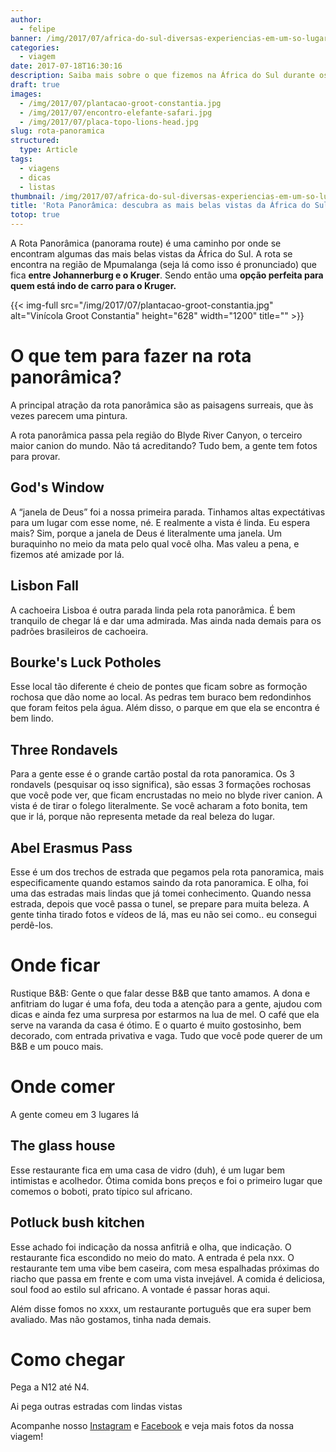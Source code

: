 ```yaml
---
author:
  - felipe
banner: /img/2017/07/africa-do-sul-diversas-experiencias-em-um-so-lugar-banner.jpg
categories:
  - viagem
date: 2017-07-18T16:30:16
description: Saiba mais sobre o que fizemos na África do Sul durante os 20 dias que ficamos no país curtindo a nossa lua de mel
draft: true
images:
  - /img/2017/07/plantacao-groot-constantia.jpg
  - /img/2017/07/encontro-elefante-safari.jpg
  - /img/2017/07/placa-topo-lions-head.jpg
slug: rota-panoramica
structured:
  type: Article
tags:
  - viagens
  - dicas
  - listas
thumbnail: /img/2017/07/africa-do-sul-diversas-experiencias-em-um-so-lugar-thumb.jpg
title: 'Rota Panorâmica: descubra as mais belas vistas da África do Sul'
totop: true
---
```


A Rota Panorâmica (panorama route) é uma caminho por onde se encontram algumas das mais belas vistas da África do Sul. A rota se encontra na região de Mpumalanga (seja lá como isso é pronunciado) que fica **entre Johannerburg e o Kruger**. Sendo então uma **opção perfeita para quem está indo de carro para o Kruger.**

{{< img-full src="/img/2017/07/plantacao-groot-constantia.jpg" alt="Vinícola Groot Constantia"  height="628" width="1200" title="" >}}

# O que tem para fazer na rota panorâmica?

A principal atração da rota panorâmica são as paisagens surreais, que às vezes parecem uma pintura.

A rota panorâmica passa pela região do Blyde River Canyon, o terceiro maior canion do mundo. Não tá acreditando? Tudo bem, a gente tem fotos para provar.

## God's Window
A “janela de Deus” foi a nossa primeira parada. Tinhamos altas expectátivas para um lugar com esse nome, né.
E realmente a vista é linda. Eu espera mais? Sim, porque a janela de Deus é literalmente uma janela. Um buraquinho no meio da mata pelo qual você olha. Mas valeu a pena, e fizemos até amizade por lá.

## Lisbon Fall
A cachoeira Lisboa é outra parada linda pela rota panorâmica. É bem tranquilo de chegar lá e dar uma admirada. Mas ainda nada demais para os padrões brasileiros de cachoeira.



## Bourke's Luck Potholes
Esse local tão diferente é cheio de pontes que ficam sobre as formoção rochosa que dão nome ao local. As pedras tem buraco bem redondinhos que foram feitos pela água.
Além disso, o parque em que ela se encontra é bem lindo.

## Three Rondavels
Para a gente esse é o grande cartão postal da rota panoramica. Os 3 rondavels (pesquisar oq isso significa), são essas 3 formações rochosas que você pode ver, que ficam encrustadas no meio no blyde river canion. A vista é de tirar o folego literalmente.
Se você acharam a foto bonita, tem que ir lá, porque não representa metade da real beleza do lugar.

## Abel Erasmus Pass
Esse é um dos trechos de estrada que pegamos pela rota panoramica, mais especificamente quando estamos saindo da rota panoramica. E olha, foi uma das estradas mais lindas que já tomei conhecimento. Quando nessa estrada, depois que você passa o tunel, se prepare para muita beleza. A gente tinha tirado fotos e vídeos de lá, mas eu não sei como.. eu consegui perdê-los.

# Onde ficar
Rustique B&B: Gente o que falar desse B&B que tanto amamos. A dona e anfitriam do lugar é uma fofa, deu toda a atenção para a gente, ajudou com dicas e ainda fez uma surpresa por estarmos na lua de mel. O café que ela serve na varanda da casa é ótimo. E o quarto é muito gostosinho, bem decorado, com entrada privativa e vaga. Tudo que você pode querer de um B&B e um pouco mais.
# Onde comer
A gente comeu em 3 lugares lá 
## The glass house
Esse restaurante fica em uma casa de vidro (duh), é um lugar bem intimistas e acolhedor. 
Ótima comida bons preços e foi o primeiro lugar que comemos o boboti, prato típico sul africano.
## Potluck bush kitchen
Esse achado foi indicação da nossa anfitriã e olha, que indicação. O restaurante fica escondido no meio do mato. A entrada é pela nxx. O restaurante tem uma vibe bem caseira, com mesa espalhadas próximas do riacho que passa em frente e com uma vista invejável. 
A comida é deliciosa, soul food ao estilo sul africano. A vontade é passar horas aqui.

Além disse fomos no xxxx, um restaurante português que era super bem avaliado. Mas não gostamos, tinha nada demais.
# Como chegar

Pega a N12 até N4.

Ai pega outras estradas com lindas vistas

<amp-iframe src="https://www.google.com/maps/embed?pb=!1m52!1m12!1m3!1d464002.52609830216!2d30.470386116842167!3d-24.69184830750357!2m3!1f0!2f0!3f0!3m2!1i1024!2i768!4f13.1!4m37!3e0!4m5!1s0x1ec26307801ae4e1%3A0x37b2c654d9f4be4c!2sGraskop%2C+South+Africa!3m2!1d-24.9327665!2d30.844151999999998!4m5!1s0x1ec2611b1f8a85f5%3A0x7c147a09607c1a62!2sLisbon+Falls%2C+%C3%81frica+do+Sul!3m2!1d-24.8616869!2d30.835869199999998!4m5!1s0x1ec261fb6d6644cf%3A0x77a9ae51114d1ae5!2sGod&#39;s+Window%2C+Sabie%2C+Mpumalanga%2C+South+Africa!3m2!1d-24.876541!2d30.8887795!4m5!1s0x1ec2598ebd8346b7%3A0x5d7197fe25f3098!2sBourke&#39;s+Luck+Potholes%2C+%C3%81frica+do+Sul!3m2!1d-24.6727584!2d30.8070925!4m5!1s0x1ec25153d2b65c4d%3A0x8f4774bf89d825e8!2sThree+Rondavels+View+Point%2C+South+Africa!3m2!1d-24.5721968!2d30.798840499999997!4m5!1s0x1ec3b411efd9bdb5%3A0xdbfa76c0fffb4a9!2sJ.G.+Strijdomtunnel%2C+Burgersfort%2C+Limpopo%2C+South+Africa!3m2!1d-24.4514793!2d30.607565899999997!5e0!3m2!1sen!2sbr!4v1500589719771" width="400" height="300" layout="responsive"  sandbox="allow-scripts allow-same-origin allow-popups"  allowfullscreen  frameborder="0"></amp-iframe>

Acompanhe nosso [Instagram](https://www.instagram.com/casaldebacontudo/) e [Facebook](https://www.facebook.com/debacontudo) e veja mais fotos da nossa viagem!